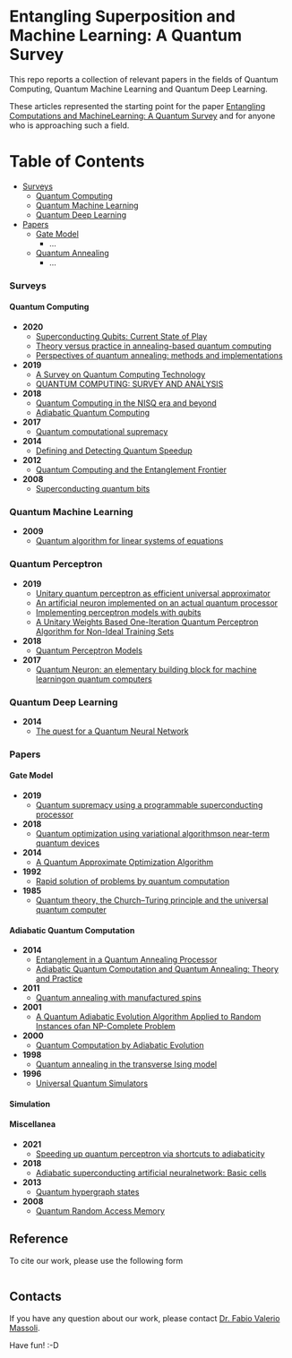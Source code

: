 # Entangling Superposition and Machine Learning: A Quantum Survey
This repo reports a collection of relevant papers in the fields of Quantum Computing, Quantum Machine Learning and Quantum Deep Learning.

These articles represented the starting point for the paper [Entangling Computations and MachineLearning: A Quantum Survey](http://...) and for anyone who is approaching such a field.




# Table of Contents

* [Surveys](#Surveys)
  * [Quantum Computing](#Quantum-Computing)
  * [Quantum Machine Learning](#Quantum-Machine-Learning)
  * [Quantum Deep Learning](#Quantum-Deep-Learning)
* [Papers](#Papers)
  * [Gate Model](#Gate-Model)
    * ...
  * [Quantum Annealing](#Quantum-Annealing)
    * ...


### Surveys
#### Quantum Computing
* **2020**
  * [Superconducting Qubits: Current State of Play](https://www.annualreviews.org/doi/pdf/10.1146/annurev-conmatphys-031119-050605) 
  * [Theory versus practice in annealing-based quantum computing](https://www.sciencedirect.com/science/article/abs/pii/S0304397520300529)
  * [Perspectives of quantum annealing: methods and implementations](https://iopscience.iop.org/article/10.1088/1361-6633/ab85b8)
* **2019**
  * [A Survey on Quantum Computing Technology](https://www.sciencedirect.com/science/article/abs/pii/S1574013718301709)
  * [QUANTUM COMPUTING: SURVEY AND ANALYSIS](https://link.springer.com/content/pdf/10.1007/s10559-019-00107-w.pdf)
* **2018**
  * [Quantum Computing in the NISQ era and beyond](https://quantum-journal.org/papers/q-2018-08-06-79/pdf/)
  * [Adiabatic Quantum Computing](https://arxiv.org/pdf/1611.04471.pdf)
* **2017**
  * [Quantum computational supremacy](https://www.nature.com/articles/nature23458.pdf)  
* **2014**
  * [Defining and Detecting Quantum Speedup](https://arxiv.org/pdf/1401.2910.pdf)
* **2012**
  * [Quantum Computing and the Entanglement Frontier](https://arxiv.org/pdf/1203.5813.pdf)
* **2008** 
  * [Superconducting quantum bits](https://www.nature.com/articles/nature07128)

### Quantum Machine Learning
* **2009**
  * [Quantum algorithm for linear systems of equations](https://journals.aps.org/prl/abstract/10.1103/PhysRevLett.103.150502) 


### Quantum Perceptron
* **2019**
  * [Unitary quantum perceptron as efficient universal approximator](https://iopscience.iop.org/article/10.1209/0295-5075/125/30004)
  * [An artificial neuron implemented on an actual quantum processor](https://www.nature.com/articles/s41534-019-0140-4) 
  * [Implementing perceptron models with qubits](https://biblioproxy.cnr.it:2072/pra/abstract/10.1103/PhysRevA.100.020301)
  * [A Unitary Weights Based One-Iteration Quantum Perceptron Algorithm for Non-Ideal Training Sets](https://ieeexplore.ieee.org/document/8631025)
* **2018**
  * [Quantum Perceptron Models](https://papers.nips.cc/paper/2016/file/d47268e9db2e9aa3827bba3afb7ff94a-Paper.pdf) 
* **2017**
  * [Quantum Neuron: an elementary building block for machine learningon quantum computers](https://arxiv.org/pdf/1711.11240) 
 
### Quantum Deep Learning
* **2014**
  * [The quest for a Quantum Neural Network](https://link.springer.com/article/10.1007%2Fs11128-014-0809-8)
   
### Papers
#### Gate Model
* **2019**
  * [Quantum supremacy using a programmable superconducting processor](https://www.nature.com/articles/s41586-019-1666-5)
* **2018** 
  * [Quantum optimization using variational algorithmson near-term quantum devices](https://iopscience.iop.org/article/10.1088/2058-9565/aab822)
* **2014**
  * [A Quantum Approximate Optimization Algorithm](https://arxiv.org/abs/1411.4028)  
* **1992**
  * [Rapid solution of problems by quantum computation](https://royalsocietypublishing.org/doi/10.1098/rspa.1992.0167)
* **1985**
  * [Quantum theory, the Church–Turing principle and the universal quantum computer](https://royalsocietypublishing.org/doi/10.1098/rspa.1985.0070)  
#### Adiabatic Quantum Computation
* **2014**
  * [Entanglement in a Quantum Annealing Processor](https://journals.aps.org/prx/abstract/10.1103/PhysRevX.4.021041) 
  * [Adiabatic Quantum Computation and Quantum Annealing: Theory and Practice](https://ieeexplore.ieee.org/document/7055969)
* **2011**
  * [Quantum annealing with manufactured spins](https://www.nature.com/articles/nature10012.pdf) 
* **2001**
  * [A Quantum Adiabatic Evolution Algorithm Applied to Random Instances ofan NP-Complete Problem](https://arxiv.org/pdf/quant-ph/0104129.pdf)  
* **2000**
  * [Quantum Computation by Adiabatic Evolution](https://arxiv.org/pdf/quant-ph/0001106.pdf)
* **1998** 
  * [Quantum annealing in the transverse Ising model](https://journals.aps.org/pre/abstract/10.1103/PhysRevE.58.5355)
* **1996**
  * [Universal Quantum Simulators](https://science.sciencemag.org/content/273/5278/1073)  
#### Simulation
#### Miscellanea
* **2021**
  * [Speeding up quantum perceptron via shortcuts to adiabaticity](https://www.nature.com/articles/s41598-021-85208-3)
* **2018**
  * [Adiabatic superconducting artificial neuralnetwork: Basic cells](https://aip.scitation.org/doi/10.1063/1.5042147)
* **2013**
  * [Quantum hypergraph states](https://iopscience.iop.org/article/10.1088/1367-2630/15/11/113022/meta)
* **2008**
  * [Quantum Random Access Memory](https://journals.aps.org/prl/abstract/10.1103/PhysRevLett.100.160501)

## Reference
To cite our work, please use the following form

```

```

## Contacts
If you have any question about our work, please contact [Dr. Fabio Valerio Massoli](mailto:fabio.massoli@isti.cnr.it). 

Have fun! :-D

